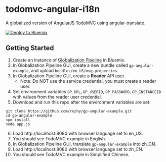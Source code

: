 # todomvc-angular-i18n

A globalized version of [AngularJS TodoMVC](https://github.com/tastejs/todomvc/tree/gh-pages/examples/angularjs) using angular-translate.

[![Deploy to Bluemix](https://bluemix.net/deploy/button.png)](https://bluemix.net/deploy)

## Getting Started

1. Create an instance of [Globalization Pipeline](https://console.ng.bluemix.net/catalog/services/globalization-pipeline/) in Bluemix.
2. In Globalization Pipeline GUI, create a new bundle called `gp-angular-example`, and upload `bundles/en_US/msg.properties`.
3. In Globalization Pipeline GUI, create a **Reader** API user.
    - Note: Do NOT use the service credential, you must create a reader user.
4. Set environment variables `GP_URL`, `GP_USERID`, `GP_PASSWORD`, `GP_INSTANCEID` with values from the reader user credential.
5. Download and run this repo after the environment variables are set:

  ```shell
  git clone https://github.com/rophy/gp-angular-example.git
  cd gp-angular-example
  npm install
  node app.js
  ```
6. Load http://localhost:8080 with browser language set to en_US.
7. You should see TodoMVC example in English.
8. In Globalization Pipeline GUI, translate `gp-angular-example` into zh_CN.
9. Load http://localhost:8080 with browser language set to zh_CN.
10. You should see TodoMVC example in Simplified Chinese.
